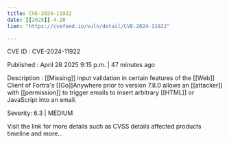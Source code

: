 ```yaml
---
title: CVE-2024-11922
date: [[2025]]-4-28
lien: "https://cvefeed.io/vuln/detail/CVE-2024-11922"

---
```


CVE ID : CVE-2024-11922

Published :  April 28
2025
9:15 p.m. | 47 minutes ago

Description : [[Missing]] input validation in certain features of the [[Web]] Client of Fortra's [[Go]]Anywhere prior to version 7.8.0 allows an [[attacker]] with [[permission]] to trigger emails to insert arbitrary [[HTML]] or JavaScript into an email.

Severity: 6.3 | MEDIUM

Visit the link for more details
such as CVSS details
affected products
timeline
and more...
